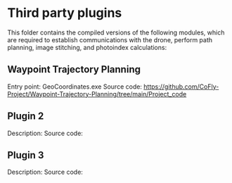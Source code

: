 # Third party plugins

This folder contains the compiled versions of the following modules, which are required to establish communications with the drone, perform path planning, image stitching, and photoindex calculations:

## Waypoint Trajectory Planning

Entry point: GeoCoordinates.exe
Source code: https://github.com/CoFly-Project/Waypoint-Trajectory-Planning/tree/main/Project_code

## Plugin 2

Description:
Source code:

## Plugin 3

Description:
Source code:

